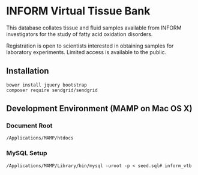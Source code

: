 # INFORM Virtual Tissue Bank

This database collates tissue and fluid samples available from INFORM investigators for the study of fatty acid oxidation disorders.

Registration is open to scientists interested in obtaining samples for laboratory experiments. Limited access is available to the public.

## Installation
	
	bower install jquery bootstrap
	composer require sendgrid/sendgrid

## Development Environment (MAMP on Mac OS X)
### Document Root
	/Applications/MAMP/htdocs
### MySQL Setup
    /Applications/MAMP/Library/bin/mysql -uroot -p < seed.sql# inform_vtb
